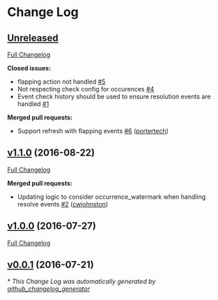 # Change Log

## [Unreleased](https://github.com/sensu-extensions/sensu-extensions-occurrences/tree/HEAD)

[Full Changelog](https://github.com/sensu-extensions/sensu-extensions-occurrences/compare/v1.1.0...HEAD)

**Closed issues:**

- flapping action not handled [\#5](https://github.com/sensu-extensions/sensu-extensions-occurrences/issues/5)
- Not respecting check config for occurences [\#4](https://github.com/sensu-extensions/sensu-extensions-occurrences/issues/4)
- Event check history should be used to ensure resolution events are handled [\#1](https://github.com/sensu-extensions/sensu-extensions-occurrences/issues/1)

**Merged pull requests:**

- Support refresh with flapping events [\#6](https://github.com/sensu-extensions/sensu-extensions-occurrences/pull/6) ([portertech](https://github.com/portertech))

## [v1.1.0](https://github.com/sensu-extensions/sensu-extensions-occurrences/tree/v1.1.0) (2016-08-22)
[Full Changelog](https://github.com/sensu-extensions/sensu-extensions-occurrences/compare/v1.0.0...v1.1.0)

**Merged pull requests:**

- Updating logic to consider occurrence\_watermark when handling resolve events [\#2](https://github.com/sensu-extensions/sensu-extensions-occurrences/pull/2) ([cwjohnston](https://github.com/cwjohnston))

## [v1.0.0](https://github.com/sensu-extensions/sensu-extensions-occurrences/tree/v1.0.0) (2016-07-27)
[Full Changelog](https://github.com/sensu-extensions/sensu-extensions-occurrences/compare/v0.0.1...v1.0.0)

## [v0.0.1](https://github.com/sensu-extensions/sensu-extensions-occurrences/tree/v0.0.1) (2016-07-21)


\* *This Change Log was automatically generated by [github_changelog_generator](https://github.com/skywinder/Github-Changelog-Generator)*